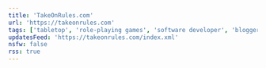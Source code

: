 ```yaml
---
title: 'TakeOnRules.com'
url: 'https://takeonrules.com'
tags: ['tabletop', 'role-playing games', 'software developer', 'blogger', 'emacs', 'games', 'ruby', 'hugo']
updatesFeed: 'https://takeonrules.com/index.xml'
nsfw: false
rss: true
---
```

